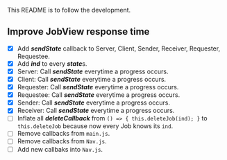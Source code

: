 This README is to follow the development.

## Improve JobView response time
- [x] Add ***sendState*** callback to Server, Client, Sender, Receiver, Requester, Requestee.
- [x] Add ***ind*** to every ***state***s.
- [x] Server: Call ***sendState*** everytime a progress occurs.
- [x] Client: Call ***sendState*** everytime a progress occurs.
- [x] Requester: Call ***sendState*** everytime a progress occurs.
- [x] Requestee: Call ***sendState*** everytime a progress occurs.
- [x] Sender: Call ***sendState*** everytime a progress occurs.
- [x] Receiver: Call ***sendState*** everytime a progress occurs.
- [ ] Inflate all ***deleteCallback*** from `() => { this.deleteJob(ind); }` to `this.deleteJob` because now every Job knows its `ind`.
- [ ] Remove callbacks from `main.js`.
- [ ] Remove callbacks from `Nav.js`.
- [ ] Add new callbaks into `Nav.js`.
